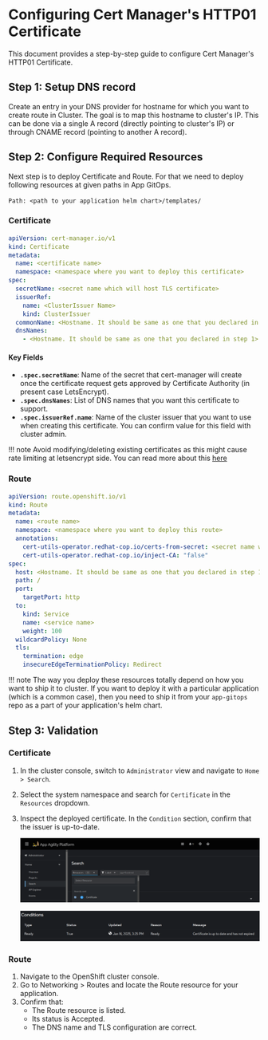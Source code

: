 # Configuring Cert Manager's HTTP01 Certificate

This document provides a step-by-step guide to configure Cert Manager's HTTP01 Certificate.

## Step 1: Setup DNS record

Create an entry in your DNS provider for hostname for which you want to create route in Cluster. The goal is to map this hostname to cluster's IP. This can be done via a single A record (directly pointing to cluster's IP) or through CNAME record (pointing to another A record).

## Step 2: Configure Required Resources

Next step is to deploy Certificate and Route. For that we need to deploy following resources at given paths in App GitOps.

`Path: <path to your application helm chart>/templates/`

### Certificate

```yaml
apiVersion: cert-manager.io/v1
kind: Certificate
metadata:
  name: <certificate name>
  namespace: <namespace where you want to deploy this certificate>
spec:
  secretName: <secret name which will host TLS certificate>
  issuerRef:
    name: <ClusterIssuer Name>
    kind: ClusterIssuer
  commonName: <Hostname. It should be same as one that you declared in step 1>
  dnsNames:
    - <Hostname. It should be same as one that you declared in step 1>
```

#### Key Fields

- **`.spec.secretName`**: Name of the secret that cert-manager will create once the certificate request gets approved by Certificate Authority (in present case LetsEncrypt).
- **`.spec.dnsNames`**: List of DNS names that you want this certificate to support.
- **`.spec.issuerRef.name`**: Name of the cluster issuer that you want to use when creating this certificate. You can confirm value for this field with cluster admin.

!!! note
Avoid modifying/deleting existing certificates as this might cause rate limiting at letsencrypt side. You can read more about this [here](https://letsencrypt.org/docs/rate-limits/)

### Route

```yaml
apiVersion: route.openshift.io/v1
kind: Route
metadata:
  name: <route name>
  namespace: <namespace where you want to deploy this route>
  annotations:
    cert-utils-operator.redhat-cop.io/certs-from-secret: <secret name which hosts TLS certificate>
    cert-utils-operator.redhat-cop.io/inject-CA: "false"
spec:
  host: <Hostname. It should be same as one that you declared in step 1>
  path: /
  port:
    targetPort: http
  to:
    kind: Service
    name: <service name>
    weight: 100
  wildcardPolicy: None
  tls:
    termination: edge
    insecureEdgeTerminationPolicy: Redirect
```

!!! note
The way you deploy these resources totally depend on how you want to ship it to cluster. If you want to deploy it with a particular application (which is a common case), then you need to ship it from your `app-gitops` repo as a part of your application's helm chart.

## Step 3: Validation

### Certificate

1. In the cluster console, switch to `Administrator` view and navigate to `Home > Search`.
1. Select the system namespace and search for `Certificate` in the `Resources` dropdown.
1. Inspect the deployed certificate. In the `Condition` section, confirm that the issuer is up-to-date.

    ![OpenShift Console](images/console.png)

    ![Certificate Details](images/certificate-status.png)

### Route

1. Navigate to the OpenShift cluster console.
1. Go to Networking > Routes and locate the Route resource for your application.
1. Confirm that:
    - The Route resource is listed.
    - Its status is Accepted.
    - The DNS name and TLS configuration are correct.
